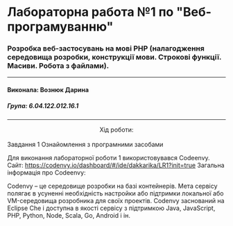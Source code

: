 # Лабораторна работа №1 по "Веб-програмуванню"
### Розробка веб-застосувань на мові PHP (налагодження середовища розробки, конструкції мови. Строкові функції. Масиви. Робота з файлами).

***
#### Виконала: Вознюк Дарина
##### Група: 6.04.122.012.16.1

***

<center>Хід роботи:</center><br/>
Завдання 1
Ознайомлення з програмними засобами

Для виконання лабораторної роботи 1 використовувався Codeenvy.
Сайт: https://codenvy.io/dashboard/#/ide/dakkarika/LR1?init=true
Загальна інформація про Codeenvy:

Codenvy – це середовище розробки на базі контейнерів. Мета сервісу полягає в усуненні необхідність настройки або підтримки локальної або VM-середовища розробника для своїх проектів.
Codenvy заснований на Eclipse Che і доступна в якості сервісу з підтримкою Java, JavaScript, PHP, Python, Node, Scala, Go, Android і ін.

